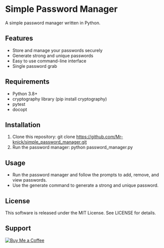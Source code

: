 # Simple Password Manager

A simple password manager written in Python.

## Features

* Store and manage your passwords securely
* Generate strong and unique passwords
* Easy to use command-line interface
* Single password grab

## Requirements

* Python 3.8+
* cryptography library (pip install cryptography)
* pytest
* docopt

## Installation

1. Clone this repository: git clone https://github.com/Mr-knick/simple_password_manager.git
2. Run the password manager: python password_manager.py

## Usage

* Run the password manager and follow the prompts to add, remove, and view passwords.
* Use the generate command to generate a strong and unique password.

## License

This software is released under the MIT License. See LICENSE for details.

## Support
[![Buy Me a Coffee](https://www.buymeacoffee.com/assets/img/custom_images/orange_img.png)](https://www.buymeacoffee.com/brentknickerbocker)
